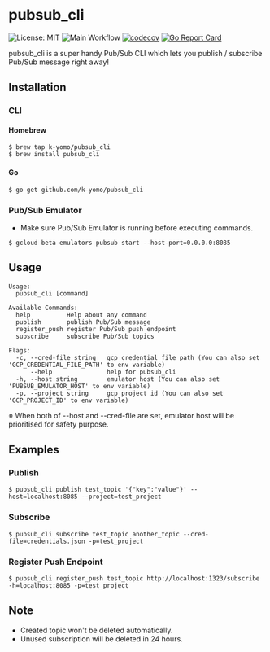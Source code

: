 # pubsub_cli
![License: MIT](https://img.shields.io/badge/License-MIT-blue.svg)
![Main Workflow](https://github.com/k-yomo/pubsub_cli/workflows/Main%20Workflow/badge.svg)
[![codecov](https://codecov.io/gh/k-yomo/pubsub_cli/branch/master/graph/badge.svg)](https://codecov.io/gh/k-yomo/pubsub_cli)
[![Go Report Card](https://goreportcard.com/badge/k-yomo/pubsub_cli)](https://goreportcard.com/report/k-yomo/pubsub_cli)

pubsub_cli is a super handy Pub/Sub CLI which lets you publish / subscribe Pub/Sub message right away!

## Installation
### CLI
#### Homebrew
```
$ brew tap k-yomo/pubsub_cli
$ brew install pubsub_cli 
```

#### Go 
```
$ go get github.com/k-yomo/pubsub_cli
```

### Pub/Sub Emulator
- Make sure Pub/Sub Emulator is running before executing commands.
```
$ gcloud beta emulators pubsub start --host-port=0.0.0.0:8085
```
 
## Usage

```
Usage:
  pubsub_cli [command]

Available Commands:
  help          Help about any command
  publish       publish Pub/Sub message
  register_push register Pub/Sub push endpoint
  subscribe     subscribe Pub/Sub topics

Flags:
  -c, --cred-file string   gcp credential file path (You can also set 'GCP_CREDENTIAL_FILE_PATH' to env variable)
      --help               help for pubsub_cli
  -h, --host string        emulator host (You can also set 'PUBSUB_EMULATOR_HOST' to env variable)
  -p, --project string     gcp project id (You can also set 'GCP_PROJECT_ID' to env variable)
```
※ When both of --host and --cred-file are set, emulator host will be prioritised for safety purpose.

## Examples
### Publish
```
$ pubsub_cli publish test_topic '{"key":"value"}' --host=localhost:8085 --project=test_project
```

### Subscribe
```
$ pubsub_cli subscribe test_topic another_topic --cred-file=credentials.json -p=test_project
```

### Register Push Endpoint
```
$ pubsub_cli register_push test_topic http://localhost:1323/subscribe -h=localhost:8085 -p=test_project
```

## Note
- Created topic won't be deleted automatically. 
- Unused subscription will be deleted in 24 hours.
